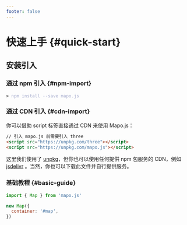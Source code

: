 ```yaml
---
footer: false
---
```


# 快速上手 {#quick-start}

## 安装引入

### 通过 npm 引入 {#npm-import}

<div class="language-sh"><pre><code><span class="line"><span style="color:var(--vt-c-green);">&gt;</span> <span style="color:#A6ACCD;">npm install --save mapo.js</span></span></code></pre></div>

### 通过 CDN 引入 {#cdn-import}

你可以借助 script 标签直接通过 CDN 来使用 Mapo.js：

```html
// 引入 mapo.js 前需要引入 three
<script src="https://unpkg.com/three"></script>
<script src="https://unpkg.com/mapo.js"></script>
```

这里我们使用了 [unpkg](https://unpkg.com/)，但你也可以使用任何提供 npm 包服务的 CDN，例如 [jsdelivr](https://www.jsdelivr.com/package/npm/mapo.js) 。当然，你也可以下载此文件并自行提供服务。

### 基础教程 {#basic-guide}

```js
import { Map } from 'mapo.js'

new Map({
  container: '#map',
})
```

<!-- [JSFiddle 中的示例](https://jsfiddle.net/yyx990803/nw1xg8Lj/) -->
